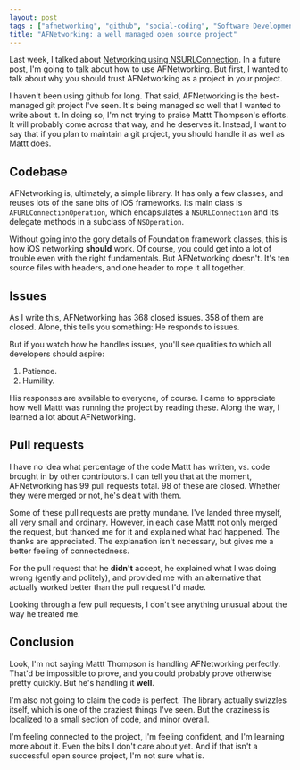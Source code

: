 ```yaml
---
layout: post
tags : ["afnetworking", "github", "social-coding", "Software Development", "coding"]
title: "AFNetworking: a well managed open source project"
---
```

Last week, I talked about [Networking using NSURLConnection](/2012/06/networking-using-nsurlconnection). In a future post, I'm going to talk about how to use AFNetworking. But first, I wanted to talk about why you should trust AFNetworking as a project in your project.

I haven't been using github for long. That said, AFNetworking is the best-managed git project I've seen. It's being managed so well that I wanted to write about it. In doing so, I'm not trying to praise Mattt Thompson's efforts. It will probably come across that way, and he deserves it. Instead, I want to say that if you plan to maintain a git project, you should handle it as well as Mattt does.

## Codebase ##

AFNetworking is, ultimately, a simple library. It has only a few classes, and reuses lots of the sane bits of iOS frameworks. Its main class is `AFURLConnectionOperation`, which encapsulates a `NSURLConnection` and its delegate methods in a subclass of `NSOperation`.

Without going into the gory details of Foundation framework classes, this is how iOS networking **should** work. Of course, you could get into a lot of trouble even with the right fundamentals. But AFNetworking doesn't. It's ten source files with headers, and one header to rope it all together.

## Issues ##

As I write this, AFNetworking has 368 closed issues. 358 of them are closed. Alone, this tells you something: He responds to issues.

But if you watch how he handles issues, you'll see qualities to which all developers should aspire:

1. Patience.
2. Humility.

His responses are available to everyone, of course. I came to appreciate how well Mattt was running the project by reading these. Along the way, I learned a lot about AFNetworking.

## Pull requests ##

I have no idea what percentage of the code Mattt has written, vs. code brought in by other contributors. I can tell you that at the moment, AFNetworking has 99 pull requests total. 98 of these are closed. Whether they were merged or not, he's dealt with them.

Some of these pull requests are pretty mundane. I've landed three myself, all very small and ordinary. However, in each case Mattt not only merged the request, but thanked me for it and explained what had happened. The thanks are appreciated. The explanation isn't necessary, but gives me a better feeling of connectedness.

For the pull request that he **didn't** accept, he explained what I was doing wrong (gently and politely), and provided me with an alternative that actually worked better than the pull request I'd made.

Looking through a few pull requests, I don't see anything unusual about the way he treated me.

## Conclusion ##

Look, I'm not saying Mattt Thompson is handling AFNetworking perfectly. That'd be impossible to prove, and you could probably prove otherwise pretty quickly. But he's handling it **well**.

I'm also not going to claim the code is perfect. The library actually swizzles itself, which is one of the craziest things I've seen. But the craziness is localized to a small section of code, and minor overall.

I'm feeling connected to the project, I'm feeling confident, and I'm learning more about it. Even the bits I don't care about yet. And if that isn't a successful open source project, I'm not sure what is.